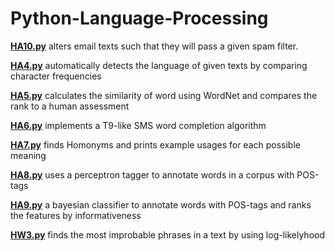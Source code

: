 # Python-Language-Processing

__[HA10.py](https://github.com/Maximilian-Fuchs/Python-Language-Processing/blob/master/HA10.py)__ alters email texts such that they will pass a given spam filter.

__[HA4.py](https://github.com/Maximilian-Fuchs/Python-Language-Processing/blob/master/HA4.py)__ automatically detects the language of given texts by comparing character frequencies

__[HA5.py](https://github.com/Maximilian-Fuchs/Python-Language-Processing/blob/master/HA5.py)__ calculates the similarity of word using WordNet and compares the rank to a human assessment

__[HA6.py](https://github.com/Maximilian-Fuchs/Python-Language-Processing/blob/master/HA6.py)__ implements a T9-like SMS word completion algorithm

__[HA7.py](https://github.com/Maximilian-Fuchs/Python-Language-Processing/blob/master/HA7.py)__ finds Homonyms and prints example usages for each possible meaning

__[HA8.py](https://github.com/Maximilian-Fuchs/Python-Language-Processing/blob/master/HA8.py)__ uses a perceptron tagger to annotate words in a corpus with POS-tags

__[HA9.py](https://github.com/Maximilian-Fuchs/Python-Language-Processing/blob/master/HA9.py)__ a bayesian classifier to annotate words with POS-tags and ranks the features by informativeness

__[HW3.py](https://github.com/Maximilian-Fuchs/Python-Language-Processing/blob/master/HW3.py)__ finds the most improbable phrases in a text by using log-likelyhood



